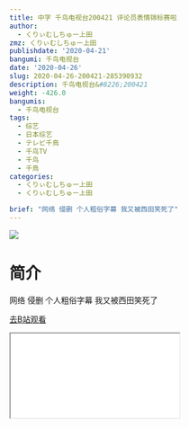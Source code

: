 ```yaml
---
title: 中字 千鸟电视台200421 评论员表情锦标赛啦
author:
  - くりぃむしちゅー上田
zmz: くりぃむしちゅー上田
publishdate: '2020-04-21'
bangumi: 千鸟电视台
date: '2020-04-26'
slug: 2020-04-26-200421-285390932
description: 千鸟电视台&#8226;200421
weight: -426.0
bangumis:
  - 千鸟电视台
tags:
  - 综艺
  - 日本综艺
  - テレビ千鳥
  - 千鸟TV
  - 千鸟
  - 千鳥
categories:
  - くりぃむしちゅー上田
  - くりぃむしちゅー上田

brief: "网络 侵删 个人粗俗字幕 我又被西田笑死了"
---
```

![](https://raw.githubusercontent.com/tcgriffith/owaraisite/master/static/tmpimg/690db80ecb2566c0393b932ad949e9ba16518372.jpg.480.jpg)
# 简介  
网络
侵删 个人粗俗字幕
我又被西田笑死了  

[去B站观看](https://www.bilibili.com/video/av285390932/)
<div class ="resp-container"><iframe class="testiframe" src="//player.bilibili.com/player.html?aid=285390932"", scrolling="no", allowfullscreen="true" > </iframe></div> 
